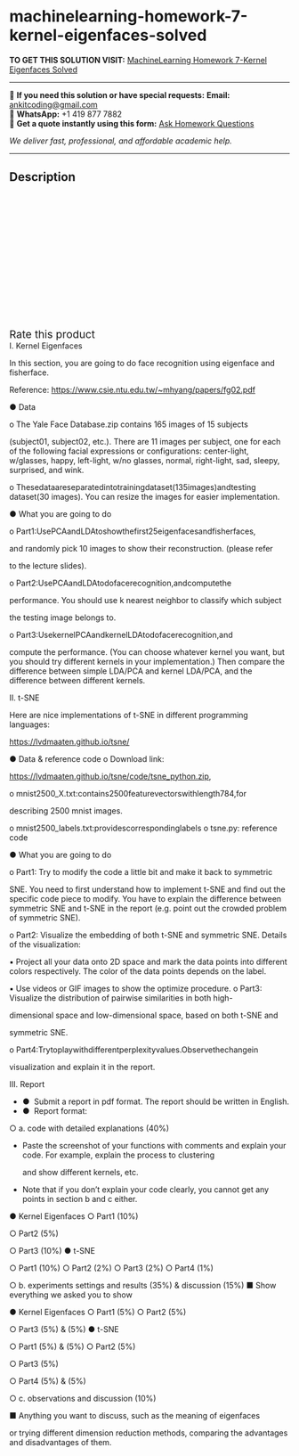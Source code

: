 # machinelearning-homework-7-kernel-eigenfaces-solved
**TO GET THIS SOLUTION VISIT:** [MachineLearning Homework 7-Kernel Eigenfaces Solved](https://www.ankitcodinghub.com/product/machinelearning-homework-7-kernel-eigenfaces-solved/)


---

📩 **If you need this solution or have special requests:** **Email:** ankitcoding@gmail.com  
📱 **WhatsApp:** +1 419 877 7882  
📄 **Get a quote instantly using this form:** [Ask Homework Questions](https://www.ankitcodinghub.com/services/ask-homework-questions/)

*We deliver fast, professional, and affordable academic help.*

---

<h2>Description</h2>



<div class="kk-star-ratings kksr-auto kksr-align-center kksr-valign-top" data-payload="{&quot;align&quot;:&quot;center&quot;,&quot;id&quot;:&quot;92060&quot;,&quot;slug&quot;:&quot;default&quot;,&quot;valign&quot;:&quot;top&quot;,&quot;ignore&quot;:&quot;&quot;,&quot;reference&quot;:&quot;auto&quot;,&quot;class&quot;:&quot;&quot;,&quot;count&quot;:&quot;0&quot;,&quot;legendonly&quot;:&quot;&quot;,&quot;readonly&quot;:&quot;&quot;,&quot;score&quot;:&quot;0&quot;,&quot;starsonly&quot;:&quot;&quot;,&quot;best&quot;:&quot;5&quot;,&quot;gap&quot;:&quot;4&quot;,&quot;greet&quot;:&quot;Rate this product&quot;,&quot;legend&quot;:&quot;0\/5 - (0 votes)&quot;,&quot;size&quot;:&quot;24&quot;,&quot;title&quot;:&quot;MachineLearning Homework 7-Kernel Eigenfaces Solved&quot;,&quot;width&quot;:&quot;0&quot;,&quot;_legend&quot;:&quot;{score}\/{best} - ({count} {votes})&quot;,&quot;font_factor&quot;:&quot;1.25&quot;}">

<div class="kksr-stars">

<div class="kksr-stars-inactive">
            <div class="kksr-star" data-star="1" style="padding-right: 4px">


<div class="kksr-icon" style="width: 24px; height: 24px;"></div>
        </div>
            <div class="kksr-star" data-star="2" style="padding-right: 4px">


<div class="kksr-icon" style="width: 24px; height: 24px;"></div>
        </div>
            <div class="kksr-star" data-star="3" style="padding-right: 4px">


<div class="kksr-icon" style="width: 24px; height: 24px;"></div>
        </div>
            <div class="kksr-star" data-star="4" style="padding-right: 4px">


<div class="kksr-icon" style="width: 24px; height: 24px;"></div>
        </div>
            <div class="kksr-star" data-star="5" style="padding-right: 4px">


<div class="kksr-icon" style="width: 24px; height: 24px;"></div>
        </div>
    </div>

<div class="kksr-stars-active" style="width: 0px;">
            <div class="kksr-star" style="padding-right: 4px">


<div class="kksr-icon" style="width: 24px; height: 24px;"></div>
        </div>
            <div class="kksr-star" style="padding-right: 4px">


<div class="kksr-icon" style="width: 24px; height: 24px;"></div>
        </div>
            <div class="kksr-star" style="padding-right: 4px">


<div class="kksr-icon" style="width: 24px; height: 24px;"></div>
        </div>
            <div class="kksr-star" style="padding-right: 4px">


<div class="kksr-icon" style="width: 24px; height: 24px;"></div>
        </div>
            <div class="kksr-star" style="padding-right: 4px">


<div class="kksr-icon" style="width: 24px; height: 24px;"></div>
        </div>
    </div>
</div>


<div class="kksr-legend" style="font-size: 19.2px;">
            <span class="kksr-muted">Rate this product</span>
    </div>
    </div>
<div class="page" title="Page 1">
<div class="layoutArea">
<div class="column">
I. Kernel Eigenfaces

In this section, you are going to do face recognition using eigenface and fisherface.

Reference: https://www.csie.ntu.edu.tw/~mhyang/papers/fg02.pdf

● Data

o The Yale Face Database.zip contains 165 images of 15 subjects

(subject01, subject02, etc.). There are 11 images per subject, one for each of the following facial expressions or configurations: center-light, w/glasses, happy, left-light, w/no glasses, normal, right-light, sad, sleepy, surprised, and wink.

o Thesedataareseparatedintotrainingdataset(135images)andtesting dataset(30 images). You can resize the images for easier implementation.

● What you are going to do

o Part1:UsePCAandLDAtoshowthefirst25eigenfacesandfisherfaces,

and randomly pick 10 images to show their reconstruction. (please refer

to the lecture slides).

o Part2:UsePCAandLDAtodofacerecognition,andcomputethe

performance. You should use k nearest neighbor to classify which subject

the testing image belongs to.

o Part3:UsekernelPCAandkernelLDAtodofacerecognition,and

compute the performance. (You can choose whatever kernel you want, but you should try different kernels in your implementation.) Then compare the difference between simple LDA/PCA and kernel LDA/PCA, and the difference between different kernels.

</div>
</div>
</div>
<div class="page" title="Page 2">
<div class="layoutArea">
<div class="column">
II. t-SNE

Here are nice implementations of t-SNE in different programming languages:

https://lvdmaaten.github.io/tsne/

● Data &amp; reference code o Download link:

https://lvdmaaten.github.io/tsne/code/tsne_python.zip,

o mnist2500_X.txt:contains2500featurevectorswithlength784,for

describing 2500 mnist images.

o mnist2500_labels.txt:providescorrespondinglabels o tsne.py: reference code

● What you are going to do

o Part1: Try to modify the code a little bit and make it back to symmetric

SNE. You need to first understand how to implement t-SNE and find out the specific code piece to modify. You have to explain the difference between symmetric SNE and t-SNE in the report (e.g. point out the crowded problem of symmetric SNE).

o Part2: Visualize the embedding of both t-SNE and symmetric SNE. Details of the visualization:

▪ Project all your data onto 2D space and mark the data points into different colors respectively. The color of the data points depends on the label.

▪ Use videos or GIF images to show the optimize procedure. o Part3: Visualize the distribution of pairwise similarities in both high-

dimensional space and low-dimensional space, based on both t-SNE and

symmetric SNE.

o Part4:Trytoplaywithdifferentperplexityvalues.Observethechangein

visualization and explain it in the report.

</div>
</div>
</div>
<div class="page" title="Page 3">
<div class="layoutArea">
<div class="column">
III. Report

<ul>
<li>● &nbsp;Submit a report in pdf format. The report should be written in English.</li>
<li>● &nbsp;Report format:</li>
</ul>
○ a. code with detailed explanations (40%)

<ul>
<li>Paste the screenshot of your functions with comments and
explain your code. For example, explain the process to clustering

and show different kernels, etc.
</li>
<li>Note that if you don’t explain your code clearly, you cannot get any points in section b and c either.</li>
</ul>
● Kernel Eigenfaces ○ Part1 (10%)

○ Part2 (5%)

○ Part3 (10%) ● t-SNE

○ Part1 (10%) ○ Part2 (2%) ○ Part3 (2%) ○ Part4 (1%)

○ b. experiments settings and results (35%) &amp; discussion (15%) ■ Show everything we asked you to show

● Kernel Eigenfaces ○ Part1 (5%) ○ Part2 (5%)

○ Part3 (5%) &amp; (5%) ● t-SNE

○ Part1 (5%) &amp; (5%) ○ Part2 (5%)

○ Part3 (5%)

○ Part4 (5%) &amp; (5%)

○ c. observations and discussion (10%)

■ Anything you want to discuss, such as the meaning of eigenfaces

or trying different dimension reduction methods, comparing the advantages and disadvantages of them.

</div>
</div>
</div>
